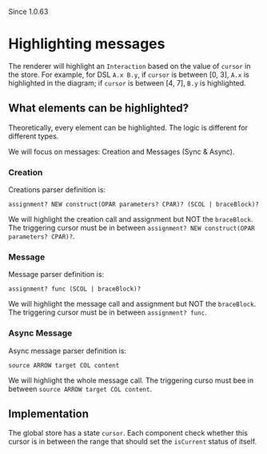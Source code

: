 Since 1.0.63

# Highlighting messages
The renderer will highlight an `Interaction` based on the value of `cursor` in the store.
For example, for DSL `A.x B.y`, if `cursor` is between [0, 3], `A.x` is highlighted in
the diagram; if `cursor` is between [4, 7], `B.y` is highlighted. 

## What elements can be highlighted?

Theoretically, every element can be highlighted. The logic is different for 
different types.

We will focus on messages: Creation and Messages (Sync & Async).

### Creation

Creations parser definition is:
```
assignment? NEW construct(OPAR parameters? CPAR)? (SCOL | braceBlock)?
```

We will highlight the creation call and assignment but NOT the `braceBlock`. 
The triggering cursor must be in between `assignment? NEW construct(OPAR parameters? CPAR)?`.

### Message

Message parser definition is:
```
assignment? func (SCOL | braceBlock)?
```
We will highlight the message call and assignment but NOT the `braceBlock`.
The triggering cursor must be in between `assignment? func`.

### Async Message

Async message parser definition is:
```
source ARROW target COL content
``` 
We will highlight the whole message call.
The triggering curso must bee in between `source ARROW target COL content`.


## Implementation

The global store has a state `cursor`. Each component check whether this cursor
is in between the range that should set the `isCurrent` status of itself.
